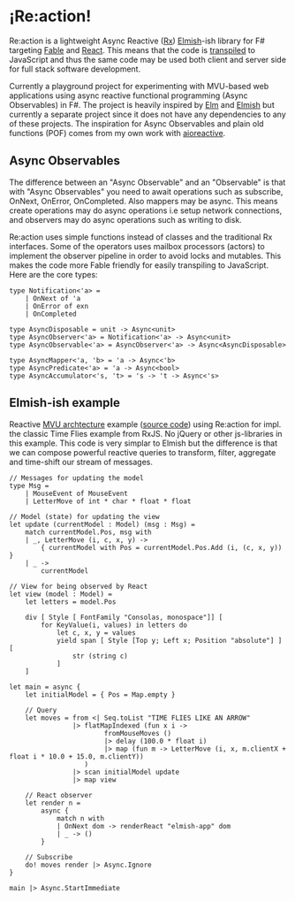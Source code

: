 # ¡Re:action!

Re:action is a lightweight Async Reactive ([Rx](http://reactivex.io/)) [Elmish](https://elmish.github.io/)-ish library for F# targeting [Fable](http://fable.io/) and [React](https://reactjs.org/). This means that the code is [transpiled](https://en.wikipedia.org/wiki/Source-to-source_compiler) to JavaScript and thus the same code may be used both client and server side for full stack software development.

Currently a playground project for experimenting with MVU-based web applications using async reactive functional programming (Async Observables) in F#. The project is heavily inspired by [Elm](http://elm-lang.org/) and [Elmish](https://elmish.github.io/) but currently a separate project since it does not have any dependencies to any of these projects. The inspiration for Async Observables and plain old functions (POF) comes from my own work with [aioreactive](https://github.com/dbrattli/aioreactive).

## Async Observables

The difference between an "Async Observable" and an "Observable" is that with "Async Observables" you need to await operations such as subscribe, OnNext, OnError, OnCompleted. Also mappers may be async. This means create operations may do async operations i.e setup network connections, and observers may do async operations such as writing to disk.

Re:action uses simple functions instead of classes and the traditional Rx interfaces. Some of the operators uses mailbox processors (actors) to implement the observer pipeline in order to avoid locks and mutables. This makes the code more Fable friendly for easily transpiling to JavaScript. Here are the core types:

```f#
type Notification<'a> =
    | OnNext of 'a
    | OnError of exn
    | OnCompleted

type AsyncDisposable = unit -> Async<unit>
type AsyncObserver<'a> = Notification<'a> -> Async<unit>
type AsyncObservable<'a> = AsyncObserver<'a> -> Async<AsyncDisposable>

type AsyncMapper<'a, 'b> = 'a -> Async<'b>
type AsyncPredicate<'a> = 'a -> Async<bool>
type AsyncAccumulator<'s, 't> = 's -> 't -> Async<'s>
```

## Elmish-ish example

Reactive [MVU archtecture](https://guide.elm-lang.org/architecture/) example ([source code](https://github.com/dbrattli/Re-action/tree/master/examples/Timeflies)) using Re:action for impl.
the classic Time Flies example from RxJS. No jQuery or other js-libraries in this example. This code
is very simplar to Elmish but the difference is that we can compose powerful reactive
queries to transform, filter, aggregate and time-shift our stream of messages.

```f#
// Messages for updating the model
type Msg =
    | MouseEvent of MouseEvent
    | LetterMove of int * char * float * float

// Model (state) for updating the view
let update (currentModel : Model) (msg : Msg) =
    match currentModel.Pos, msg with
    | _, LetterMove (i, c, x, y) ->
        { currentModel with Pos = currentModel.Pos.Add (i, (c, x, y)) }
    | _ ->
        currentModel

// View for being observed by React
let view (model : Model) =
    let letters = model.Pos

    div [ Style [ FontFamily "Consolas, monospace"]] [
        for KeyValue(i, values) in letters do
            let c, x, y = values
            yield span [ Style [Top y; Left x; Position "absolute"] ] [
                str (string c)
            ]
    ]

let main = async {
    let initialModel = { Pos = Map.empty }

    // Query
    let moves = from <| Seq.toList "TIME FLIES LIKE AN ARROW"
                |> flatMapIndexed (fun x i ->
                        fromMouseMoves ()
                        |> delay (100.0 * float i)
                        |> map (fun m -> LetterMove (i, x, m.clientX + float i * 10.0 + 15.0, m.clientY))
                   )
                |> scan initialModel update
                |> map view

    // React observer
    let render n =
        async {
            match n with
            | OnNext dom -> renderReact "elmish-app" dom
            | _ -> ()
        }

    // Subscribe
    do! moves render |> Async.Ignore
}

main |> Async.StartImmediate
```